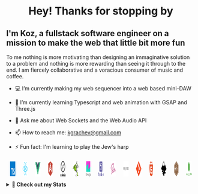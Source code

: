<h1 align="center"> Hey! Thanks for stopping by </h1>

<h2> I'm Koz, a fullstack software engineer on a mission to make the web that little bit more fun</h2>

To me nothing is more motivating than designing an immaginative solution to a problem and nothing is more rewarding than seeing it through to the end.
I am fiercely collaborative and a voracious consumer of music and coffee.

- 💻 I’m currently making my web sequencer into a web based mini-DAW
- 🌱 I’m currently learning Typescript and web animation with GSAP and Three.js
- 💬 Ask me about Web Sockets and the Web Audio API
- 📫 How to reach me: kgrachev@gmail.com

- ⚡ Fun fact: I'm learning to play the Jew's harp



<div style="display:flex">
  <a style="margin:10px" href="ADDRESS_HERE" target="_blank"> <img src="./assets/typescript-plain.svg" alt="git" width="40" height="40"/> </a>
  <a style="margin:10px" href="ADDRESS_HERE" target="_blank"> <img src="./assets/react-original.svg" alt="git" width="40" height="40"/> </a>
  <a style="margin:10px" href="ADDRESS_HERE" target="_blank"> <img src="./assets/vuejs-original.svg" alt="git" width="40" height="40"/> </a>
  <a style="margin:10px" href="ADDRESS_HERE" target="_blank"> <img src="./assets/angularjs-plain.svg" alt="git" width="40" height="40"/> </a>
  <a style="margin:10px" href="ADDRESS_HERE" target="_blank"> <img src="./assets/socket_io-plain.svg" alt="git" width="40" height="40"/> </a>
  <a style="margin:10px" href="ADDRESS_HERE" target="_blank"> <img src="./assets/gsap-plain.svg" alt="git" width="40" height="40"/> </a>
  <a style="margin:10px" href="ADDRESS_HERE" target="_blank"> <img src="./assets/tone_js-original.svg" alt="git" width="40" height="40"/> </a>
  <a style="margin:10px" class="devicon" href="ADDRESS_HERE" target="_blank"> <img src="./assets/heroku-plain-wordmark.svg" alt="git" width="40" height="40"/> </a>
  <a style="margin:10px" href="ADDRESS_HERE" target="_blank"> <img src="./assets/sass-original.svg" alt="git" width="40" height="40"/> </a>
  <a style="margin:10px" href="ADDRESS_HERE" target="_blank"> <img src="./assets/express-original-wordmark.svg" alt="git" width="40" height="40"/> </a>
  <a style="margin:10px" href="ADDRESS_HERE" target="_blank"> <img src="./assets//git-plain.svg" alt="git" width="40" height="40"/> </a>
  <a style="margin:10px" href="ADDRESS_HERE" target="_blank"> <img src="./assets//html5-plain-wordmark.svg" alt="git" width="40" height="40"/> </a>
  <a style="margin:10px" href="ADDRESS_HERE" target="_blank"> <img src="./assets/inkscape-plain.svg" alt="git" width="40" height="40"/> </a>
  <a style="margin:10px" href="ADDRESS_HERE" target="_blank"> <img src="./assets/mocha-plain.svg" alt="git" width="40" height="40"/> </a>
  <a style="margin:10px" href="ADDRESS_HERE" target="_blank"> <img src="./assets/mongodb-plain-wordmark.svg" alt="git" width="40" height="40"/> </a>
</div>

<details>
  <summary><b> 👀 Check out my Stats</b></summary>
<br />
<img height="180em" src="https://github-readme-stats.vercel.app/api?username=bobik808&show_icons=true&theme=vue&show_icons=true&hide_border=true&&count_private=true&include_all_commits=true" />
<br />
<img height="180em" src="https://github-readme-stats.vercel.app/api/top-langs/?username=bobik808&theme=vue&show_icons=true&hide_border=true&layout=compact&langs_count=8"/>
<!-- </div> -->
</details>
